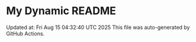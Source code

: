 # My Dynamic README
Updated at: Fri Aug 15 04:32:40 UTC 2025
This file was auto-generated by GitHub Actions.
